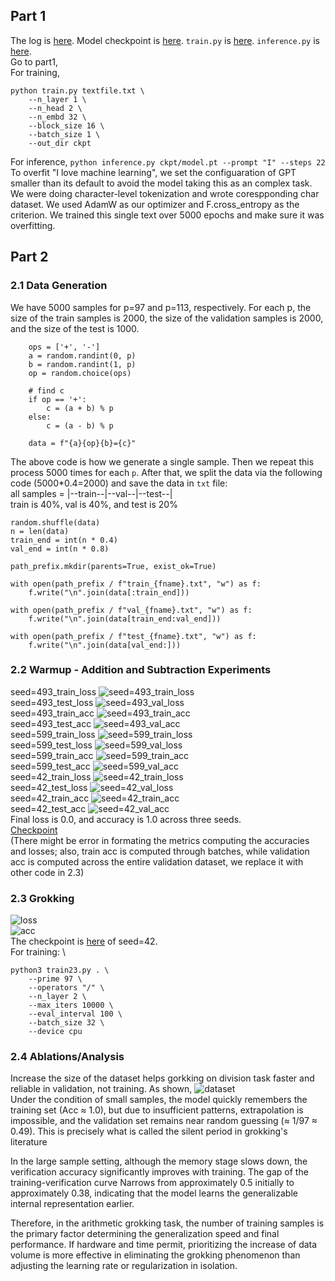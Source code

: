## Part 1
The log is [here](/handin/part1_log.txt). Model checkpoint is [here](/part1). `train.py` is [here](/part1). `inference.py` is [here](/part1). \
Go to part1, \
For training,
```
python train.py textfile.txt \
    --n_layer 1 \
    --n_head 2 \
    --n_embd 32 \
    --block_size 16 \
    --batch_size 1 \
    --out_dir ckpt
```

For inference, `python inference.py ckpt/model.pt --prompt "I" --steps 22` \
To overfit "I love machine learning", we set the configuaration of GPT smaller than its default to avoid the model taking this as an complex task. We were doing character-level tokenization and wrote corespponding char dataset. We used AdamW as our optimizer and F.cross_entropy as the criterion. We trained this single text over 5000 epochs and make sure it was overfitting.

## Part 2
### 2.1 Data Generation
We have 5000 samples for p=97 and p=113, respectively. For each p, the size of the train samples is 2000, the size of the validation samples is 2000, and the size of the test is 1000. 

```
    ops = ['+', '-']
    a = random.randint(0, p)
    b = random.randint(1, p)
    op = random.choice(ops)

    # find c
    if op == '+':
        c = (a + b) % p
    else:
        c = (a - b) % p

    data = f"{a}{op}{b}={c}"
```
The above code is how we generate a single sample. Then we repeat this process 5000 times for each `p`.
After that, we split the data via the following code (5000*0.4=2000) and save the data in `txt` file: \
all samples = |--train--|--val--|--test--| \
train is 40%, val is 40%, and test is 20%
```
random.shuffle(data)
n = len(data)
train_end = int(n * 0.4)
val_end = int(n * 0.8)

path_prefix.mkdir(parents=True, exist_ok=True)

with open(path_prefix / f"train_{fname}.txt", "w") as f:
    f.write("\n".join(data[:train_end]))

with open(path_prefix / f"val_{fname}.txt", "w") as f:
    f.write("\n".join(data[train_end:val_end]))

with open(path_prefix / f"test_{fname}.txt", "w") as f:
    f.write("\n".join(data[val_end:]))
```

### 2.2 Warmup - Addition and Subtraction Experiments
seed=493_train_loss
![seed=493_train_loss](493_all_train_loss.png) \
seed=493_test_loss
![seed=493_val_loss](493_all_val_loss.png) \
seed=493_train_acc
![seed=493_train_acc](493_all_train_acc.png) \
seed=493_test_acc
![seed=493_val_acc](493_all_val_acc.png) \
seed=599_train_loss
![seed=599_train_loss](599_all_train_loss.png) \
seed=599_test_loss
![seed=599_val_loss](599_all_val_loss.png) \
seed=599_train_acc
![seed=599_train_acc](599_all_train_acc.png) \
seed=599_test_acc
![seed=599_val_acc](599_all_val_acc.png) \
seed=42_train_loss
![seed=42_train_loss](42_all_train_loss.png) \
seed=42_test_loss
![seed=42_val_loss](42_all_val_loss.png) \
seed=42_train_acc
![seed=42_train_acc](42_all_train_acc.png) \
seed=42_test_acc
![seed=42_val_acc](42_all_val_acc.png) \
Final loss is 0.0, and accuracy is 1.0 across three seeds. \
[Checkpoint](/models/mod_checkpoints_warmup/model) \
(There might be error in formating the metrics computing the accuracies and losses; also, train acc is computed through batches, while validation acc is computed across the entire validation dataset, we replace it with other code in 2.3)

### 2.3 Grokking
![loss](lossd23.png) \
![acc](accd23.png) \
The checkpoint is [here](/part2/ckpt_task22/) of seed=42. \
For training: \
```
python3 train23.py . \
    --prime 97 \
    --operators "/" \
    --n_layer 2 \
    --max_iters 10000 \
    --eval_interval 100 \
    --batch_size 32 \
    --device cpu
```

### 2.4 Ablations/Analysis
Increase the size of the dataset helps gorkking on division task faster and reliable in validation, not training. As shown,
![dataset](largedataset.png) \
Under the condition of small samples, the model quickly remembers the training set (Acc ≈ 1.0), but due to insufficient patterns, extrapolation is impossible, and the validation set remains near random guessing (≈ 1/97 ≈ 0.49). This is precisely what is called the silent period in grokking's literature

In the large sample setting, although the memory stage slows down, the verification accuracy significantly improves with training. The gap of the training-verification curve Narrows from approximately 0.5 initially to approximately 0.38, indicating that the model learns the generalizable internal representation earlier.

Therefore, in the arithmetic grokking task, the number of training samples is the primary factor determining the generalization speed and final performance. If hardware and time permit, prioritizing the increase of data volume is more effective in eliminating the grokking phenomenon than adjusting the learning rate or regularization in isolation.

